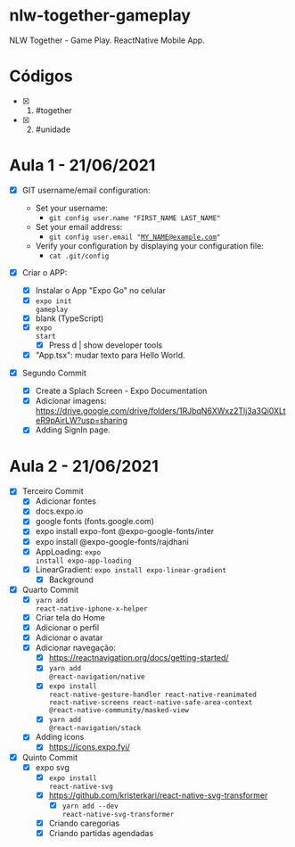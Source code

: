 # nlw-together-gameplay
NLW Together - Game Play. ReactNative Mobile App.

# Códigos
- [x] 1. #together
- [x] 2. #unidade

# Aula 1 - 21/06/2021

- [x] GIT username/email configuration:
  - Set your username:
    - <code>git config user.name "FIRST_NAME LAST_NAME"</code>
  - Set your email address:
    - <code>git config user.email "MY_NAME@example.com"</code>
  - Verify your configuration by displaying your configuration file:
    - <code>cat .git/config</code>

- [x] Criar o APP:
  - [x] Instalar o App "Expo Go" no celular
  - [x] <code>expo init gameplay</code>
  - [x] blank (TypeScript)
  - [x] <code>expo start</code>
    - [x] Press d | show developer tools
  - [x] "App.tsx": mudar texto para Hello World.

- [x] Segundo Commit
  - [x] Create a Splach Screen - Expo Documentation
  - [x] Adicionar imagens: https://drive.google.com/drive/folders/1RJbqN6XWxz2Tlj3a3Qi0XLteR9pAirLW?usp=sharing
  - [x] Adding SignIn page.

# Aula 2 - 21/06/2021
- [x] Terceiro Commit
  - [x] Adicionar fontes
  - [x] docs.expo.io
  - [x] google fonts (fonts.google.com)
  - [x] expo install expo-font @expo-google-fonts/inter
  - [x] expo install @expo-google-fonts/rajdhani
  - [x] AppLoading: <code>expo install expo-app-loading</code>
  - [x] LinearGradient: <code>expo install expo-linear-gradient</code>
    - [x] Background

- [x] Quarto Commit
  - [x] <code>yarn add react-native-iphone-x-helper</code>
  - [x] Criar tela do Home
  - [x] Adicionar o perfil
  - [x] Adicionar o avatar
  - [x] Adicionar navegação:
    - [x] https://reactnavigation.org/docs/getting-started/
    - [x] <code>yarn add @react-navigation/native</code>
    - [x] <code>expo install react-native-gesture-handler react-native-reanimated react-native-screens react-native-safe-area-context @react-native-community/masked-view</code>
    - [x] <code>yarn add @react-navigation/stack</code>
  - [x] Adding icons
    - [x] https://icons.expo.fyi/

- [x] Quinto Commit
  - [x] expo svg
    - [x] <code>expo install react-native-svg</code>
    - [x] https://github.com/kristerkari/react-native-svg-transformer
      - [x] <code>yarn add --dev react-native-svg-transformer</code>
    - [x] Criando caregorias
    - [x] Criando partidas agendadas
